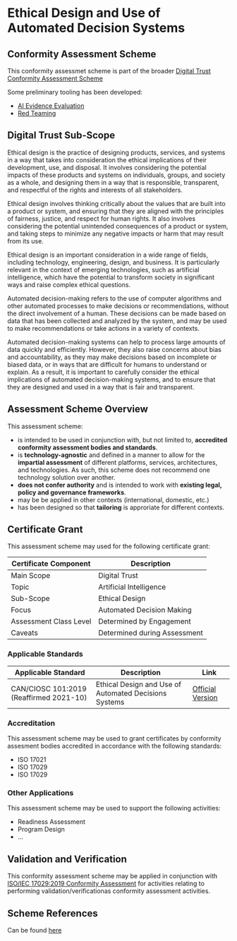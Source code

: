 # Ethical Design and Use of Automated Decision Systems

## Conformity Assessment Scheme

This conformity assessmet scheme is part of the broader [Digital Trust Conformity Assessment Scheme](https://github.com/dgc-cgn/CAS-Digital-Trust#digital-trust-conformity-assessment-scheme)

Some preliminary tooling has been developed:

- [AI Evidence Evaluation](./scheme/ai-evidence-evaluation.md)
- [Red Teaming](./scheme/red-teaming.md)

## Digital Trust Sub-Scope

Ethical design is the practice of designing products, services, and systems in a way that takes into consideration the ethical implications of their development, use, and disposal. It involves considering the potential impacts of these products and systems on individuals, groups, and society as a whole, and designing them in a way that is responsible, transparent, and respectful of the rights and interests of all stakeholders.

Ethical design involves thinking critically about the values that are built into a product or system, and ensuring that they are aligned with the principles of fairness, justice, and respect for human rights. It also involves considering the potential unintended consequences of a product or system, and taking steps to minimize any negative impacts or harm that may result from its use.

Ethical design is an important consideration in a wide range of fields, including technology, engineering, design, and business. It is particularly relevant in the context of emerging technologies, such as artificial intelligence, which have the potential to transform society in significant ways and raise complex ethical questions.

Automated decision-making refers to the use of computer algorithms and other automated processes to make decisions or recommendations, without the direct involvement of a human. These decisions can be made based on data that has been collected and analyzed by the system, and may be used to make recommendations or take actions in a variety of contexts.

Automated decision-making systems can help to process large amounts of data quickly and efficiently. However, they also raise concerns about bias and accountability, as they may make decisions based on incomplete or biased data, or in ways that are difficult for humans to understand or explain. As a result, it is important to carefully consider the ethical implications of automated decision-making systems, and to ensure that they are designed and used in a way that is fair and transparent.

## Assessment Scheme Overview

This assessment scheme:

* is intended to be used in conjunction with, but not limited to, **accredited conformity assessment bodies and standards**.
* is **technology-agnostic** and defined in a manner to allow for the **impartial assessment** of different platforms, services, architectures, and technologies. As such, this scheme does not recommend one technology solution over another.  
* **does not confer authority** and is intended to work with **existing legal, policy and governance frameworks**.
* may be be applied in other contexts (international, domestic, etc.)
* has been designed so that **tailoring** is approriate for different contexts.

## Certificate Grant

This assessment scheme may used for the following certificate grant:

|Certificate Component|Description|
|---|---|
|Main Scope|Digital Trust|
|Topic|Artificial Intelligence|
|Sub-Scope|Ethical Design|
|Focus|Automated Decision Making|
|Assessment Class Level|Determined by Engagement|
|Caveats|Determined during Assessment|

### Applicable Standards

|Applicable Standard|Description|Link|
|---|---|---|
|CAN/CIOSC 101:2019 (Reaffirmed 2021-10)|Ethical Design and Use of Automated Decisions Systems|[Official Version](https://dgc-cgn.org/standards/find-a-standard/standards-in-automated-decision-systems-ai/cisoc101/)|

### Accreditation

This assessment scheme may be used to grant certificates by conformity assesment bodies accredited in accordance with the following standards:

* ISO 17021
* ISO 17029
* ISO 17029

### Other Applications

This assessment scheme may be used to support the following activities:

* Readiness Assessment
* Program Design
* ...

## Validation and Verification

This conformity assessment scheme may be applied in conjunction with [ISO/IEC 17029:2019 Conformity Assessment](https://www.iso.org/standard/29352.html) for activities relating to performing validation/verificationas conformity assessment activities.

## Scheme References

Can be found [here](./scheme/references.md)